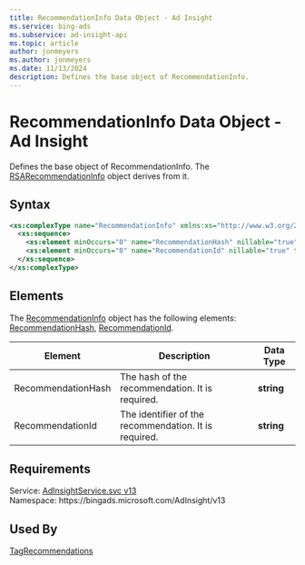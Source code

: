 ```yaml
---
title: RecommendationInfo Data Object - Ad Insight
ms.service: bing-ads
ms.subservice: ad-insight-api
ms.topic: article
author: jonmeyers
ms.author: jonmeyers
ms.date: 11/13/2024
description: Defines the base object of RecommendationInfo.
---
```

# RecommendationInfo Data Object - Ad Insight
Defines the base object of RecommendationInfo. The [RSARecommendationInfo](rsarecommendationinfo.md) object derives from it.  

## Syntax
```xml
<xs:complexType name="RecommendationInfo" xmlns:xs="http://www.w3.org/2001/XMLSchema">
  <xs:sequence>
    <xs:element minOccurs="0" name="RecommendationHash" nillable="true" type="xs:string" />
    <xs:element minOccurs="0" name="RecommendationId" nillable="true" type="xs:string" />
  </xs:sequence>
</xs:complexType>
```

## <a name="elements"></a>Elements

The [RecommendationInfo](recommendationinfo.md) object has the following elements: [RecommendationHash](#recommendationhash), [RecommendationId](#recommendationid).

|Element|Description|Data Type|
|-----------|---------------|-------------|
|<a name="recommendationhash"></a>RecommendationHash|The hash of the recommendation. It is required.|**string**|
|<a name="recommendationid"></a>RecommendationId|The identifier of the recommendation. It is required. |**string**|

## Requirements
Service: [AdInsightService.svc v13](https://adinsight.api.bingads.microsoft.com/Api/Advertiser/AdInsight/v13/AdInsightService.svc)  
Namespace: https\://bingads.microsoft.com/AdInsight/v13  

## Used By
[TagRecommendations](tagrecommendations.md)  
